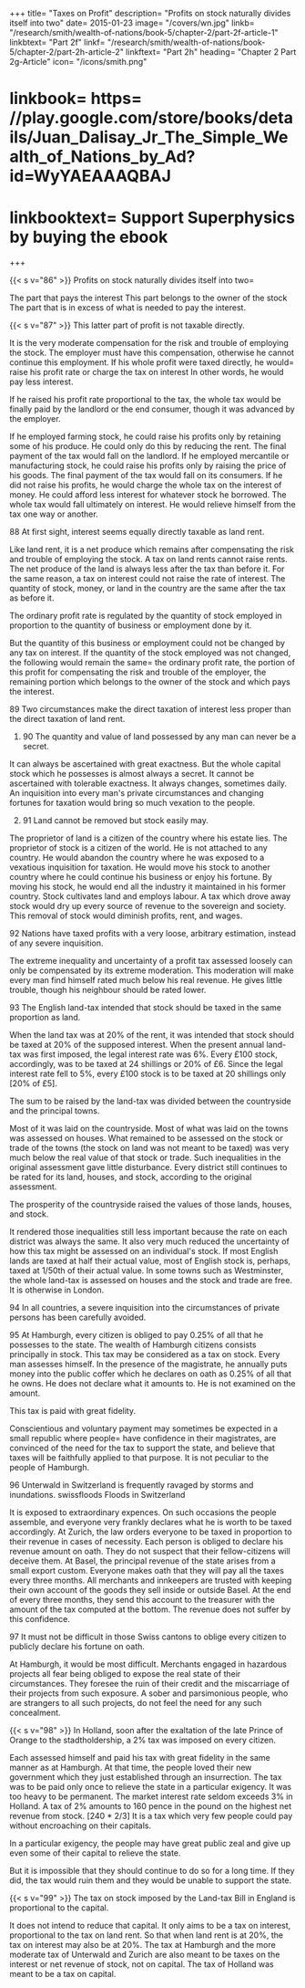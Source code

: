 +++
title=  "Taxes on Profit"
description=  "Profits on stock naturally divides itself into two"
date=  2015-01-23
image=  "/covers/wn.jpg"
linkb=  "/research/smith/wealth-of-nations/book-5/chapter-2/part-2f-article-1"
linkbtext=  "Part 2f"
linkf=  "/research/smith/wealth-of-nations/book-5/chapter-2/part-2h-article-2"
linkftext=  "Part 2h"
heading=  "Chapter 2 Part 2g-Article"
icon=  "/icons/smith.png"
# linkbook=  https= //play.google.com/store/books/details/Juan_Dalisay_Jr_The_Simple_Wealth_of_Nations_by_Ad?id=WyYAEAAAQBAJ
# linkbooktext=  Support Superphysics by buying the ebook
+++


{{< s v="86" >}} Profits on stock naturally divides itself into two= 

The part that pays the interest
This part belongs to the owner of the stock
The part that is in excess of what is needed to pay the interest.


{{< s v="87" >}} This latter part of profit is not taxable directly.

It is the very moderate compensation for the risk and trouble of employing the stock.
The employer must have this compensation, otherwise he cannot continue this employment.
If his whole profit were taxed directly, he would= 
raise his profit rate or
charge the tax on interest
    In other words, he would pay less interest.

If he raised his profit rate proportional to the tax, the whole tax would be finally paid by the landlord or the end consumer, though it was advanced by the employer.

If he employed farming stock, he could raise his profits only by retaining some of his produce.
He could only do this by reducing the rent.
The final payment of the tax would fall on the landlord.
If he employed mercantile or manufacturing stock, he could raise his profits only by raising the price of his goods.
The final payment of the tax would fall on its consumers.
If he did not raise his profits, he would charge the whole tax on the interest of money.
He could afford less interest for whatever stock he borrowed.
The whole tax would fall ultimately on interest.
He would relieve himself from the tax one way or another.

88 At first sight, interest seems equally directly taxable as land rent.

Like land rent, it is a net produce which remains after compensating the risk and trouble of employing the stock.
A tax on land rents cannot raise rents.
The net produce of the land is always less after the tax than before it.
For the same reason, a tax on interest could not raise the rate of interest.
The quantity of stock, money, or land in the country are the same after the tax as before it.

The ordinary profit rate is regulated by the quantity of stock employed in proportion to the quantity of business or employment done by it.

But the quantity of this business or employment could not be changed by any tax on interest.
If the quantity of the stock employed was not changed, the following would remain the same= 
the ordinary profit rate,
the portion of this profit for compensating the risk and trouble of the employer,
the remaining portion which belongs to the owner of the stock and which pays the interest.

89 Two circumstances make the direct taxation of interest less proper than the direct taxation of land rent.

1. 90 The quantity and value of land possessed by any man can never be a secret.

It can always be ascertained with great exactness.
But the whole capital stock which he possesses is almost always a secret.
It cannot be ascertained with tolerable exactness.
It always changes, sometimes daily.
An inquisition into every man's private circumstances and changing fortunes for taxation would bring so much vexation to the people.

2. 91 Land cannot be removed but stock easily may.

The proprietor of land is a citizen of the country where his estate lies.
The proprietor of stock is a citizen of the world.
He is not attached to any country.
He would abandon the country where he was exposed to a vexatious inquisition for taxation.
He would move his stock to another country where he could continue his business or enjoy his fortune.
    By moving his stock, he would end all the industry it maintained in his former country.
Stock cultivates land and employs labour.
A tax which drove away stock would dry up every source of revenue to the sovereign and society.
This removal of stock would diminish profits, rent, and wages.

92 Nations have taxed profits with a very loose, arbitrary estimation, instead of any severe inquisition.

The extreme inequality and uncertainty of a profit tax assessed loosely can only be compensated by its extreme moderation.
This moderation will make every man find himself rated much below his real revenue.
He gives little trouble, though his neighbour should be rated lower.

93 The English land-tax intended that stock should be taxed in the same proportion as land.

When the land tax was at 20% of the rent, it was intended that stock should be taxed at 20% of the supposed interest.
When the present annual land-tax was first imposed, the legal interest rate was 6%.
Every £100 stock, accordingly, was to be taxed at 24 shillings or 20% of £6.
Since the legal interest rate fell to 5%, every £100 stock is to be taxed at 20 shillings only [20% of £5].

The sum to be raised by the land-tax was divided between the countryside and the principal towns.

Most of it was laid on the countryside.
Most of what was laid on the towns was assessed on houses.
What remained to be assessed on the stock or trade of the towns (the stock on land was not meant to be taxed) was very much below the real value of that stock or trade.
Such inequalities in the original assessment gave little disturbance.
Every district still continues to be rated for its land, houses, and stock, according to the original assessment.

The prosperity of the countryside raised the values of those lands, houses, and stock.

It rendered those inequalities still less important because the rate on each district was always the same.
It also very much reduced the uncertainty of how this tax might be assessed on an individual's stock.
If most English lands are taxed at half their actual value, most of English stock is, perhaps, taxed at 1/50th of their actual value.
In some towns such as Westminster, the whole land-tax is assessed on houses and the stock and trade are free.
It is otherwise in London.

94 In all countries, a severe inquisition into the circumstances of private persons has been carefully avoided.

95 At Hamburgh, every citizen is obliged to pay 0.25% of all that he possesses to the state.
The wealth of Hamburgh citizens consists principally in stock.
This tax may be considered as a tax on stock.
Every man assesses himself.
In the presence of the magistrate, he annually puts money into the public coffer which he declares on oath as 0.25% of all that he owns.
    He does not declare what it amounts to.
    He is not examined on the amount.

This tax is paid with great fidelity.

Conscientious and voluntary payment may sometimes be expected in a small republic where people= 
have confidence in their magistrates,
are convinced of the need for the tax to support the state, and
believe that taxes will be faithfully applied to that purpose.
It is not peculiar to the people of Hamburgh.

96 Unterwald in Switzerland is frequently ravaged by storms and inundations.
swissfloods
Floods in Switzerland

It is exposed to extraordinary expences.
On such occasions the people assemble, and everyone very frankly declares what he is worth to be taxed accordingly.
At Zurich, the law orders everyone to be taxed in proportion to their revenue in cases of necessity.
Each person is obliged to declare his revenue amount on oath.
They do not suspect that their fellow-citizens will deceive them.
At Basel, the principal revenue of the state arises from a small export custom.
Everyone makes oath that they will pay all the taxes every three months.
All merchants and innkeepers are trusted with keeping their own account of the goods they sell inside or outside Basel.
At the end of every three months, they send this account to the treasurer with the amount of the tax computed at the bottom.
The revenue does not suffer by this confidence.

97 It must not be difficult in those Swiss cantons to oblige every citizen to publicly declare his fortune on oath.

At Hamburgh, it would be most difficult.
Merchants engaged in hazardous projects all fear being obliged to expose the real state of their circumstances.
They foresee the ruin of their credit and the miscarriage of their projects from such exposure.
A sober and parsimonious people, who are strangers to all such projects, do not feel the need for any such concealment.


{{< s v="98" >}} In Holland, soon after the exaltation of the late Prince of Orange to the stadtholdership, a 2% tax was imposed on every citizen.

Each assessed himself and paid his tax with great fidelity in the same manner as at Hamburgh.
At that time, the people loved their new government which they just established through an insurrection.
The tax was to be paid only once to relieve the state in a particular exigency.
It was too heavy to be permanent.
The market interest rate seldom exceeds 3% in Holland.
A tax of 2% amounts to 160 pence in the pound on the highest net revenue from stock. [240 * 2/3]
It is a tax which very few people could pay without encroaching on their capitals.

In a particular exigency, the people may have great public zeal and give up even some of their capital to relieve the state.

But it is impossible that they should continue to do so for a long time.
If they did, the tax would ruin them and they would be unable to support the state.

{{< s v="99" >}} The tax on stock imposed by the Land-tax Bill in England is proportional to the capital.

It does not intend to reduce that capital.
It only aims to be a tax on interest, proportional to the tax on land rent.
So that when land rent is at 20%, the tax on interest may also be at 20%.
The tax at Hamburgh and the more moderate tax of Unterwald and Zurich are also meant to be taxes on the interest or net revenue of stock, not on capital.
The tax of Holland was meant to be a tax on capital.

